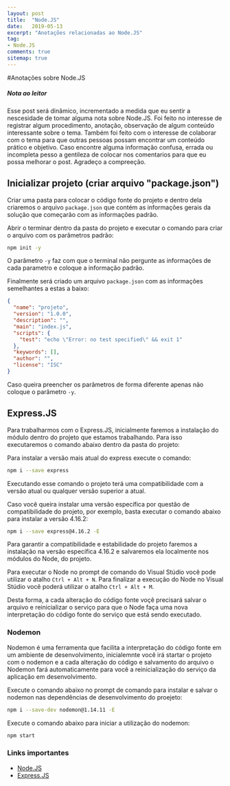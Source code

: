 ```yaml
---
layout: post
title:  "Node.JS"
date:   2019-05-13
excerpt: "Anotações relacionadas ao Node.JS"
tag:
- Node.JS 
comments: true
sitemap: true
---
```


#Anotações sobre Node.JS

##### Nota ao leitor

Esse post será dinâmico, incrementado a medida que eu sentir a nescesidade de tomar alguma nota sobre Node.JS. Foi feito no interesse de registrar algum procedimento, anotação, observação de algum conteúdo interessante sobre o tema. Também foi feito com o interesse de colaborar com o tema para que outras pessoas possam encontrar um conteúdo prático e objetivo.
Caso encontre alguma informação confusa, errada ou incompleta pesso a gentileza de colocar nos comentarios para que eu possa melhorar o post.
Agradeço a compreeção.


## Inicializar projeto (criar arquivo "package.json")

Criar uma pasta para colocar o código fonte do projeto e dentro dela criaremos o arquivo `package.json` que contém as informações gerais da solução que começarão com as informações padrão.

Abrir o terminar dentro da pasta do projeto e executar o comando para criar o arquivo com os parâmetros padrão:
``` bash
npm init -y
```
O parâmetro `-y` faz com que o terminal não pergunte as informações de cada parametro e coloque a informação padrão.

Finalmente será criado um arquivo `package.json` com as informações semelhantes a estas a baixo:
```JSON
{
  "name": "projeto",
  "version": "1.0.0",
  "description": "",
  "main": "index.js",
  "scripts": {
    "test": "echo \"Error: no test specified\" && exit 1"
  },
  "keywords": [],
  "author": "",
  "license": "ISC"
}
```

Caso queira preencher os parâmetros de forma diferente apenas não coloque o parâmetro `-y`.

## Express.JS

Para trabalharmos com o Express.JS, inicialmente faremos a instalação do módulo dentro do projeto que estamos trabalhando.
Para isso executaremos o comando abaixo dentro da pasta do projeto:

Para instalar a versão mais atual do express execute o comando:
``` BASH
npm i --save express
```
Executando esse comando o projeto terá uma compatibilidade com a versão atual ou qualquer versão superior a atual.

Caso você queira instalar uma versão específica por questão de compatibilidade do projeto, por exemplo, basta executar o comando abaixo para instalar a versão 4.16.2:

``` BASH
npm i --save express@4.16.2 -E
```
Para garantir a compatibilidade e estabilidade do projeto faremos a instalação na versão específica 4.16.2 e salvaremos ela localmente nos módulos do Node, do projeto.  

Para executar o Node no prompt de comando do Visual Stúdio você pode utilizar o atalho `Ctrl + Alt + N`.
Para finalizar a execução do Node no Visual Stúdio você poderá utilizar o atalho `Ctrl + Alt + M`.

Desta forma, a cada alteração do código fonte voçê precisará salvar o arquivo e reinicializar o serviço para que o Node faça uma nova interpretação do código fonte do serviço que está sendo executado.

### Nodemon

Nodemon é uma ferramenta que facilita a interpretação do código fonte em um ambiente de desenvolvimento, inicialemnte você irá startar o projeto com o nodemon e a cada alteração do código e salvamento do arquivo o Nodemon fará automaticamente para você a reinicialização do serviço da aplicação em desenvolvimento.

Execute o comando abaixo no prompt de comando para instalar e salvar o nodemon nas dependências de desenvolvimento do proejeto:
``` bash
npm i --save-dev nodemon@1.14.11 -E
```

Execute o comando abaixo para iniciar a utilização do nodemon:
``` bash
npm start
```



### Links importantes

- [Node.JS](https://nodejs.org)
- [Express.JS](https://expressjs.com/pt-br/)